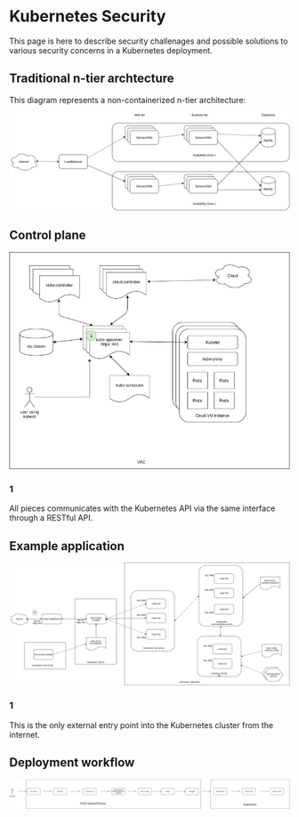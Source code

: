 # Kubernetes Security
This page is here to describe security challenages and possible solutions to various security concerns in a 
Kubernetes deployment.

## Traditional n-tier archtecture
This diagram represents a non-containerized n-tier architecture:

![the stack](/docs/kubernetes-security/images/n-tier-application-architecture.png)

## Control plane

![the stack](/docs/kubernetes-security/images/kubernetes-controle-plane.png)

### 1
All pieces communicates with the Kubernetes API via the same interface through a RESTful API.

## Example application

![the stack](/docs/kubernetes-security/images/example-application.png)

### 1
This is the only external entry point into the Kubernetes cluster from the internet.

## Deployment workflow

![the stack](/docs/kubernetes-security/images/deployment-workflow.png)